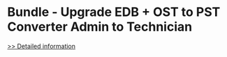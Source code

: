 # Bundle - Upgrade EDB + OST to PST Converter Admin to Technician
[>> Detailed information](https://secure.element5.com/esales/product.html?productid=300660111&affiliateid=200057808)